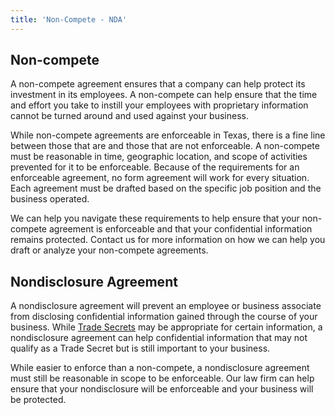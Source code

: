 ```yaml
---
title: 'Non-Compete - NDA'
---
```


## Non-compete

A non-compete agreement ensures that a company can help protect its investment in its employees. A non-compete can help ensure that the time and effort you take to instill your employees with proprietary information cannot be turned around and used against your business.

While non-compete agreements are enforceable in Texas, there is a fine line between those that are and those that are not enforceable. A non-compete must be reasonable in time, geographic location, and scope of activities prevented for it to be enforceable. Because of the requirements for an enforceable agreement, no form agreement will work for every situation. Each agreement must be drafted based on the specific job position and the business operated.

We can help you navigate these requirements to help ensure that your non-compete agreement is enforceable and that your confidential information remains protected. Contact us for more information on how we can help you draft or analyze your non-compete agreements.

## Nondisclosure Agreement

A nondisclosure agreement will prevent an employee or business associate from disclosing confidential information gained through the course of your business. While [Trade Secrets](/practice-area/trade-secrets) may be appropriate for certain information, a nondisclosure agreement can help confidential information that may not qualify as a Trade Secret but is still important to your business.

While easier to enforce than a non-compete, a nondisclosure agreement must still be reasonable in scope to be enforceable. Our law firm can help ensure that your nondisclosure will be enforceable and your business will be protected.
